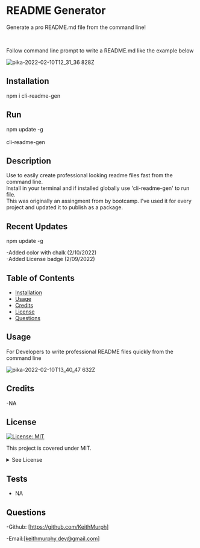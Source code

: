 #  README Generator
Generate a pro README.md file from the command line!

<br>

Follow command line prompt to write a README.md like the example below

![pika-2022-02-10T12_31_36 828Z](https://user-images.githubusercontent.com/85463607/153409187-c0beade1-b9ad-4805-b00c-648800b62ce6.png)


## Installation
npm i cli-readme-gen

  ## Run
  npm update -g
  <br>
  <br>
  cli-readme-gen




## Description
  Use to easily create professional looking readme files fast from the command line.
  <br>
   Install in your terminal and if installed globally use 'cli-readme-gen' to run file.
  <br>
  This was originally an assingment from by bootcamp. I've used it for every project and updated it to publish as a package. 

  ## Recent Updates
  npm update -g
  <br>
  
  -Added color with chalk (2/10/2022)
  <br>
  -Added License badge (2/09/2022)

## Table of Contents
  - [Installation](#howToInstall)
  - [Usage](#usage)
  - [Credits](#credits)
  - [License](#license)
  - [Questions](#questions)



## Usage

For Developers to write professional README files quickly from the command line


![pika-2022-02-10T13_40_47 632Z](https://user-images.githubusercontent.com/85463607/153419784-f70864e7-4047-45cc-af55-a5a299df34c2.png)






    

## Credits
  -NA


## License
[![License: MIT](https://img.shields.io/badge/License-MIT-yellow.svg)](https://opensource.org/licenses/MIT)

  
  This project is covered under MIT.
  <details>
    <summary>
      See License
    </summary> 
  
  ```
  Copyright <2022> <Keith Murphy>
  Permission is hereby granted, free of charge, to any person obtaining a copy of this software and associated documentation files (the "Software"), to deal in the Software without restriction, including without limitation the rights to use, copy, modify, merge, publish, distribute, sublicense, and/or sell copies of the Software, and to permit persons to whom the Software is furnished to do so, subject to the following conditions:
  The above copyright notice and this permission notice shall be included in all copies or substantial portions of the Software.
  
  THE SOFTWARE IS PROVIDED "AS IS", WITHOUT WARRANTY OF ANY KIND, EXPRESS OR IMPLIED, INCLUDING BUT NOT LIMITED TO THE WARRANTIES OF MERCHANTABILITY, FITNESS FOR A PARTICULAR PURPOSE AND NONINFRINGEMENT. IN NO EVENT SHALL THE AUTHORS OR COPYRIGHT HOLDERS BE LIABLE FOR ANY CLAIM, DAMAGES OR OTHER LIABILITY, WHETHER IN AN ACTION OF CONTRACT, TORT OR OTHERWISE, ARISING FROM, OUT OF OR IN CONNECTION WITH THE SOFTWARE OR THE USE OR OTHER DEALINGS IN THE SOFTWARE.
  ```
  </details>
  


## Tests

- NA

## Questions

  -Github:
  [https://github.com/KeithMurph]

  -Email:[keithmurphy.dev@gmail.com]
  
  
  

